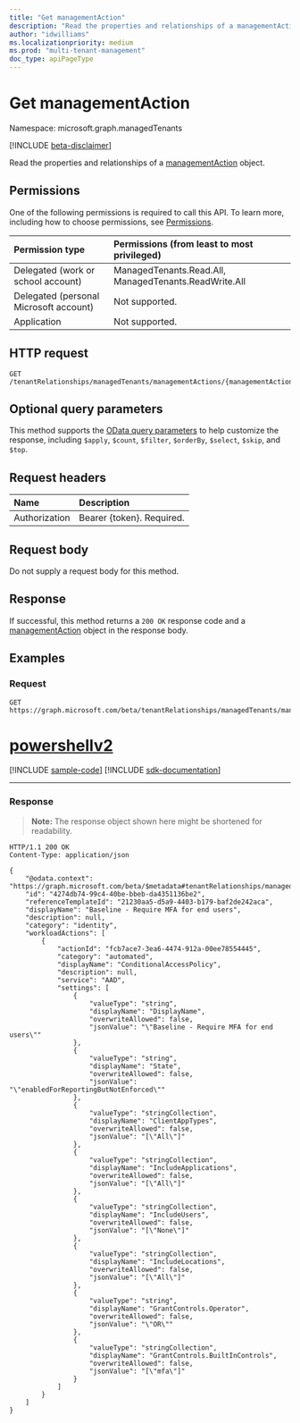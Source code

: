 ```yaml
---
title: "Get managementAction"
description: "Read the properties and relationships of a managementAction object."
author: "idwilliams"
ms.localizationpriority: medium
ms.prod: "multi-tenant-management"
doc_type: apiPageType
---
```


# Get managementAction
Namespace: microsoft.graph.managedTenants

[!INCLUDE [beta-disclaimer](../../includes/beta-disclaimer.md)]

Read the properties and relationships of a [managementAction](../resources/managedtenants-managementaction.md) object.

## Permissions
One of the following permissions is required to call this API. To learn more, including how to choose permissions, see [Permissions](/graph/permissions-reference).

|Permission type|Permissions (from least to most privileged)|
|:---|:---|
|Delegated (work or school account)|ManagedTenants.Read.All, ManagedTenants.ReadWrite.All|
|Delegated (personal Microsoft account)|Not supported.|
|Application|Not supported.|

## HTTP request

<!-- {
  "blockType": "ignored"
}
-->
``` http
GET /tenantRelationships/managedTenants/managementActions/{managementActionId}
```

## Optional query parameters
This method supports the [OData query parameters](/graph/query-parameters) to help customize the response, including `$apply`, `$count`, `$filter`, `$orderBy`, `$select`, `$skip`, and `$top`.

## Request headers
|Name|Description|
|:---|:---|
|Authorization|Bearer {token}. Required.|

## Request body
Do not supply a request body for this method.

## Response

If successful, this method returns a `200 OK` response code and a [managementAction](../resources/managedtenants-managementaction.md) object in the response body.

## Examples

### Request

<!-- {
  "blockType": "request",
  "name": "get_managementaction"
}
-->
``` http
GET https://graph.microsoft.com/beta/tenantRelationships/managedTenants/managementActions/{managementActionId}
```

# [powershellv2](#tab/powershellv2)
[!INCLUDE [sample-code](../includes/snippets/powershellv2/get-managementaction-powershellv2-snippets.md)]
[!INCLUDE [sdk-documentation](../includes/snippets/snippets-sdk-documentation-link.md)]

---

### Response

>**Note:** The response object shown here might be shortened for readability.
<!-- {
  "blockType": "response",
  "truncated": true,
  "@odata.type": "microsoft.graph.managedTenants.managementAction"
}
-->
``` http
HTTP/1.1 200 OK
Content-Type: application/json

{
    "@odata.context": "https://graph.microsoft.com/beta/$metadata#tenantRelationships/managedTenants/managementActions/$entity",
    "id": "4274db74-99c4-40be-bbeb-da4351136be2",
    "referenceTemplateId": "21230aa5-d5a9-4403-b179-baf2de242aca",
    "displayName": "Baseline - Require MFA for end users",
    "description": null,
    "category": "identity",
    "workloadActions": [
        {
            "actionId": "fcb7ace7-3ea6-4474-912a-00ee78554445",
            "category": "automated",
            "displayName": "ConditionalAccessPolicy",
            "description": null,
            "service": "AAD",
            "settings": [
                {
                    "valueType": "string",
                    "displayName": "DisplayName",
                    "overwriteAllowed": false,
                    "jsonValue": "\"Baseline - Require MFA for end users\""
                },
                {
                    "valueType": "string",
                    "displayName": "State",
                    "overwriteAllowed": false,
                    "jsonValue": "\"enabledForReportingButNotEnforced\""
                },
                {
                    "valueType": "stringCollection",
                    "displayName": "ClientAppTypes",
                    "overwriteAllowed": false,
                    "jsonValue": "[\"All\"]"
                },
                {
                    "valueType": "stringCollection",
                    "displayName": "IncludeApplications",
                    "overwriteAllowed": false,
                    "jsonValue": "[\"All\"]"
                },
                {
                    "valueType": "stringCollection",
                    "displayName": "IncludeUsers",
                    "overwriteAllowed": false,
                    "jsonValue": "[\"None\"]"
                },
                {
                    "valueType": "stringCollection",
                    "displayName": "IncludeLocations",
                    "overwriteAllowed": false,
                    "jsonValue": "[\"All\"]"
                },
                {
                    "valueType": "string",
                    "displayName": "GrantControls.Operator",
                    "overwriteAllowed": false,
                    "jsonValue": "\"OR\""
                },
                {
                    "valueType": "stringCollection",
                    "displayName": "GrantControls.BuiltInControls",
                    "overwriteAllowed": false,
                    "jsonValue": "[\"mfa\"]"
                }
            ]
        }
    ]
}
```
